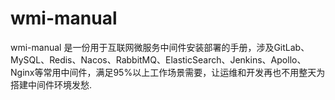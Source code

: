 # wmi-manual
wmi-manual 是一份用于互联网微服务中间件安装部署的手册，涉及GitLab、MySQL、Redis、Nacos、RabbitMQ、ElasticSearch、Jenkins、Apollo、Nginx等常用中间件，满足95%以上工作场景需要，让运维和开发再也不用整天为搭建中间件环境发愁.
